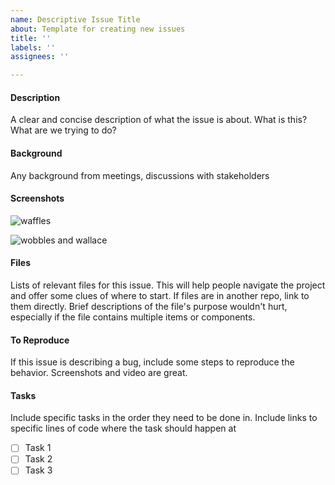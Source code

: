 ```yaml
---
name: Descriptive Issue Title
about: Template for creating new issues
title: ''
labels: ''
assignees: ''

---
```


#### Description
A clear and concise description of what the issue is about. What is this? What are we trying to do? 

#### Background
Any background from meetings, discussions with stakeholders 

#### Screenshots
![waffles](https://res.cloudinary.com/csisideaslab/image/upload/v1704816994/dev-team/Screenshot_2024-01-09_at_11.13.13_AM.png)

![wobbles and wallace](https://res.cloudinary.com/csisideaslab/image/upload/v1704816996/dev-team/Screenshot_2024-01-09_at_11.13.45_AM.png)

#### Files
Lists of relevant files for this issue. This will help people navigate the project and offer some clues of where to start. If files are in another repo, link to them directly. Brief descriptions of the file's purpose wouldn't hurt, especially if the file contains multiple items or components.

#### To Reproduce
If this issue is describing a bug, include some steps to reproduce the behavior. Screenshots and video are great. 

#### Tasks
Include specific tasks in the order they need to be done in. Include links to specific lines of code where the task should happen at
- [ ] Task 1
- [ ] Task 2
- [ ] Task 3

